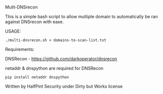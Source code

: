 Mulit-DNSrecon


This is a simple bash script to allow multiple domain to automatically be ran against DNSrecon with ease. 

USAGE:

    ./multi-dnsrecon.sh < domains-to-scan-list.txt


Requirements:

DNSRecon - https://github.com/darkoperator/dnsrecon

netaddr & dnspython are required for DNSRecon

    pip install netaddr dnspython  


Written by HalfPint Security under Dirty but Works license 
